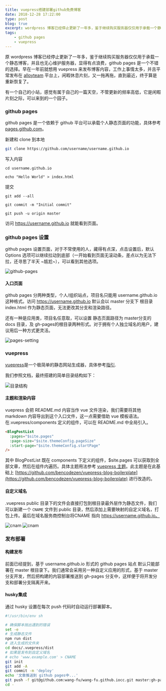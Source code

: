 ```yaml
---
title: vuepress搭建部署github免费博客
date: 2018-12-28 17:22:00
type: post
blog: true
excerpt: wordpress 博客已经停止更新了一年多，鉴于继续购买服务器仅仅用于承载一个静态博客，显得有点浪费，github page 是一个不错的选择。
tags:
    - github pages
    - vuepress
---
```


原 wordpress 博客已经停止更新了一年多，鉴于继续购买服务器仅仅用于承载一个静态博客，并且也无心维护服务器，显得有点浪费，github pages 是一个不错的选择。早在一年前就想用 vuepress 来发布博客内容，工作上事情太多，并且平常发布在 [alloyteam](http://www.alloyteam.com/ "alloyteam")  平台上，闲暇休息片刻，又一拖再拖，直到最近，终于算是重新恢复了。


有一个自己的小站，感觉有属于自己的一篇天空，不管更新的频率高低，它是闲暇片刻之际，可以来到的一个园子。

### github pages
github pages 是一个依赖于 github 平台可以承载个人静态页面的功能，具体参考 [pages.github.com](https://pages.github.com/ )。

新建和 clone 到本地

``` bash
git clone https://github.com/username/username.github.io
```
写入内容

```
cd username.github.io

echo "Hello World" > index.html
```

提交

```
git add --all

git commit -m "Initial commit"

git push -u origin master
```
访问 https://username.github.io 就能看到页面。

### github pages 设置
 github pages 设置页面，对于不常使用的人，藏得有点深，点击设置后，默认 Options 选项可以继续拉动到底部（一开始看到页面无滚动条，差点以为无法下拉，还寻思了半天 ~尴尬~），可以看到其他选项。

![github-pages](../assets/img/github-pages.png)

#### 入口页面
github pages 分两种类型，个人/组织站点，项目名只能用 username.github.io 这种格式。访问 https://username.github.io 默认会以 master 分支下 根目录 index.html 作为静态页面，无法更改其分支和渲染路径。

还有一种是应用类，项目名任意取，可以设置 静态页面路径为 master分支的 docs 目录，及 gh-pages的根目录两种形式。对于拥有个人独立域名的用户，建议用后一种方式更灵活。

![pages-setting](../assets/img/pages-setting.png)

### vuepress

[vuepress](https://www.vuepress.cn/guide/)是一个极简单的静态网站生成器，具体参考[指引](https://www.vuepress.cn/guide/).

我们参照文档，最终搭建的简单目录结构如下：

![目录结构](../assets/img/blog-catalog.png)

#### 主题和渲染内容

vuepress 会把 README.md 内容当作 vue 文件渲染，我们需要将其他 markdown 内容导出到这个入口文件，这一点需要借助 vue 模板语法。在.vuepress/components 定义的组件，可以在 README.md 中全局引入。

``` html
<BlogPostList 
  :pages="$site.pages" 
  :page-size="$site.themeConfig.pageSize" 
  :start-page="$site.themeConfig.startPage" 
/>

```
其中 BlogPostList 既在 components 下定义的组件，$site.pages 可以获取到全部文章，然后在组件内遍历。具体主题用法参考 [vuepress 主题](https://www.vuepress.cn/theme/writing-a-theme.html#%E4%BD%BF%E7%94%A8%E6%8F%92%E4%BB%B6)。此主题是在此基础上 [https://github.com/bencodezen/vuepress-blog-boilerplate](https://github.com/bencodezen/vuepress-blog-boilerplate) 进行改造的。

####  自定义域名

.vuepress public 目录下的文件会直接打包到根目录最外层作为静态文件，我们可以新建一个 `CNAME` 文件到 public 目录，然后添加上需要映射的自定义域名，打包上传。最后在域名服务商控制台将CNAME 指向  https://username.github.io。

![cnam](../assets/img/aliyun-cname.png)
![cnam](../assets/img/cname-catalog.png)

### 发布部署

#### 构建发布

前面已经提到，基于 username.github.io 形式的 github pages 站点 默认只能部署在 master 根目录下。我们通常会采用另一种自定义应用的形式，基于 master 分支开发，然后把构建的内容部署推送到 gh-pages 分支中，这样便于将开发分支和部署分支隔离开来。

#### husky集成

通过 husky 设置在每次 push 代码时自动运行部署脚本。

``` bash
#!/usr/bin/env sh

# 确保脚本抛出遇到的错误
set -e
# 生成静态文件
npm run dist
# 进入生成的文件夹
cd docs/.vuepress/dist
# 如果是发布到自定义域名
# echo 'www.example.com' > CNAME
git init
git add -A
git commit -m 'deploy'
echo '文章推送到 github pages中...'
git push -f git@github.com:wang-fu/wang-fu.github.iocc.git master:gh-pages
cd -

```

